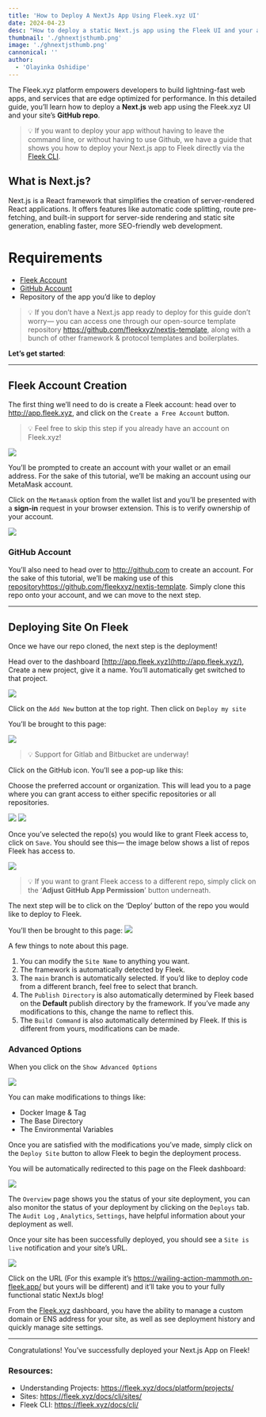 ```yaml
---
title: 'How to Deploy A NextJs App Using Fleek.xyz UI'
date: 2024-04-23
desc: "How to deploy a static Next.js app using the Fleek UI and your app's GitHub Repo."
thumbnail: './ghnextjsthumb.png'
image: './ghnextjsthumb.png'
cannonical: ''
author:
  - 'Olayinka Oshidipe'
---
```


The Fleek.xyz platform empowers developers to build lightning-fast web apps, and services that are edge optimized for performance. In this detailed guide, you’ll learn how to deploy a **Next.js** web app using the Fleek.xyz UI and your site’s **GitHub repo**.

> 💡 If you want to deploy your app without having to leave the command line, or without having to use Github, we have a guide that shows you how to deploy your Next.js app to Fleek directly via the [Fleek CLI](https://fleek.xyz/guides/fleek-nextjs-guide/).

## What is Next.js?

Next.js is a React framework that simplifies the creation of server-rendered React applications. It offers features like automatic code splitting, route pre-fetching, and built-in support for server-side rendering and static site generation, enabling faster, more SEO-friendly web development.

# Requirements

- [Fleek Account](http://app.fleek.xyz)
- [GitHub Account](http://github.com)
- Repository of the app you’d like to deploy

> 💡 If you don’t have a Next.js app ready to deploy for this guide don’t worry— you can access one through our open-source template repository https://github.com/fleekxyz/nextjs-template, along with a bunch of other framework & protocol templates and boilerplates.

**Let’s get started**:

---

## Fleek Account Creation

The first thing we’ll need to do is create a Fleek account: head over to http://app.fleek.xyz, and click on the `Create a Free Account` button.

> 💡 Feel free to skip this step if you already have an account on Fleek.xyz!

![](./ghnextjs1.png)

You’ll be prompted to create an account with your wallet or an email address. For the sake of this tutorial, we’ll be making an account using our MetaMask account.

Click on the `Metamask` option from the wallet list and you’ll be presented with a **sign-in** request in your browser extension. This is to verify ownership of your account.

![](./ghnextjs2.png)

### GitHub Account

You’ll also need to head over to http://github.com to create an account. For the sake of this tutorial, we’ll be making use of this [repository](https://github.com/fleekxyz/nextjs-template)https://github.com/fleekxyz/nextjs-template. Simply clone this repo onto your account, and we can move to the next step.

---

## Deploying Site On Fleek

Once we have our repo cloned, the next step is the deployment!

Head over to the dashboard [http://app.fleek.xyz](http://app.fleek.xyz/), Create a new project, give it a name. You’ll automatically get switched to that project.

![](./ghnextjs3.png)

Click on the `Add New` button at the top right. Then click on `Deploy my site`

You’ll be brought to this page:

![](./ghnextjs4.png)

> 💡 Support for Gitlab and Bitbucket are underway!

Click on the GitHub icon. You’ll see a pop-up like this:

Choose the preferred account or organization. This will lead you to a page where you can grant access to either specific repositories or all repositories.

![](./ghnextjs5.png)
![](./ghnextjs6.png)

Once you’ve selected the repo(s) you would like to grant Fleek access to, click on `Save`. You should see this— the image below shows a list of repos Fleek has access to.

![](./ghnextjs7.png)

> 💡 If you want to grant Fleek access to a different repo, simply click on the ‘**Adjust GitHub App Permission**’ button underneath.

The next step will be to click on the ‘Deploy’ button of the repo you would like to deploy to Fleek.

You’ll then be brought to this page:
![](./ghnextjs8.png)

A few things to note about this page.

1. You can modify the `Site Name` to anything you want.
2. The framework is automatically detected by Fleek.
3. The `main` branch is automatically selected. If you’d like to deploy code from a different branch, feel free to select that branch.
4. The `Publish Directory` is also automatically determined by Fleek based on the **Default** publish directory by the framework. If you’ve made any modifications to this, change the name to reflect this.
5. The `Build Command` is also automatically determined by Fleek. If this is different from yours, modifications can be made.

### Advanced Options

When you click on the `Show Advanced Options`

![](./ghnextjs9.png)

You can make modifications to things like:

- Docker Image & Tag
- The Base Directory
- The Environmental Variables

Once you are satisfied with the modifications you’ve made, simply click on the `Deploy Site` button to allow Fleek to begin the deployment process.

You will be automatically redirected to this page on the Fleek dashboard:

![](./ghnextjs10.png)

The `Overview` page shows you the status of your site deployment, you can also monitor the status of your deployment by clicking on the `Deploys` tab. The `Audit Log` , `Analytics`, `Settings`, have helpful information about your deployment as well.

Once your site has been successfully deployed, you should see a `Site is live` notification and your site’s URL.

![](./ghnextjs11.png)

Click on the URL (For this example it’s https://wailing-action-mammoth.on-fleek.app/ but yours will be different) and it’ll take you to your fully functional static NextJs blog!

From the [Fleek.xyz](http://fleek.xyz/) dashboard, you have the ability to manage a custom domain or ENS address for your site, as well as see deployment history and quickly manage site settings.

---

Congratulations! You’ve successfully deployed your Next.js App on Fleek!

### Resources:

- Understanding Projects: https://fleek.xyz/docs/platform/projects/
- Sites: https://fleek.xyz/docs/cli/sites/
- Fleek CLI: https://fleek.xyz/docs/cli/
